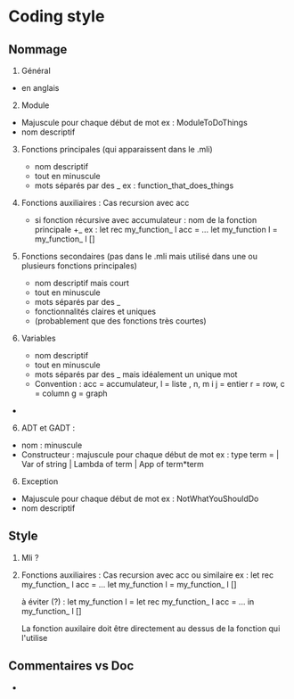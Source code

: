 # Coding style
## Nommage
1. Général
 - en anglais

2. Module
 - Majuscule pour chaque début de mot
   ex : ModuleToDoThings
 - nom descriptif

3. Fonctions principales (qui apparaissent dans le .mli)
   - nom descriptif
   - tout en minuscule
   - mots séparés par des _
   ex : function_that_does_things

3. Fonctions auxiliaires : Cas recursion avec acc
   - si fonction récursive avec accumulateur : nom de la fonction principale +_
   ex :
   let rec my_function_ l acc = ...
   let my_function l = my_function_ l []

4. Fonctions secondaires (pas dans le .mli mais utilisé dans une ou
   plusieurs fonctions principales)
   - nom descriptif mais court
   - tout en minuscule
   - mots séparés par des _
   - fonctionnalités claires et uniques
   - (probablement que des fonctions très courtes)

5. Variables
   - nom descriptif
   - tout en minuscule
   - mots séparés par des _ mais idéalement un unique mot
   - Convention :
	 acc = accumulateur,
	 l = liste ,
	 n, m i j = entier
	 r = row,
	 c = column
	 g = graph
  -

6. ADT et GADT :
 - nom : minuscule
 - Constructeur : majuscule pour chaque début de mot
   ex :
   type term =
   | Var of string
   | Lambda of term
   | App of term*term


6. Exception
 - Majuscule pour chaque début de mot
   ex : NotWhatYouShouldDo
 - nom descriptif

## Style
1. Mli ?

2. Fonctions auxiliaires : Cas recursion avec acc ou similaire
   ex :
   let rec my_function_ l acc = ...
   let my_function l = my_function_ l []

	à éviter (?) :
   let my_function l =
	   let rec my_function_ l acc = ...  in
	   my_function_ l []

   La fonction auxilaire doit être directement au dessus de la
   fonction qui l'utilise

## Commentaires vs Doc

*
